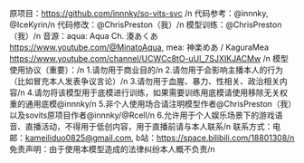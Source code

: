    原项目：https://github.com/innnky/so-vits-svc /n
       代码参考：@innnky, @IceKyrin/n
       代码修改：@ChrisPreston（我）/n
       模型训练：@ChrisPreston（我）/n
       音源：aqua: Aqua Ch. 湊あくあ https://www.youtube.com/@MinatoAqua, mea: 神楽めあ / KaguraMea https://www.youtube.com/channel/UCWCc8tO-uUl_7SJXIKJACMw /n
   模型使用协议（重要）：/n
                1.请勿用于商业目的/n
                2.请勿用于会影响主播本人的行为（比如冒充本人发表争议言论）/n
                3.请勿用于血腥、暴力、性相关、政治相关内容/n
                4.请勿将该模型用于底模进行训练，如果需要训练用底模请使用移除无关权重的通用底模@innnky/n
                5.非个人使用场合请注明模型作者@ChrisPreston（我）以及sovits原项目作者@innnky/@Rcell/n
                6.允许用于个人娱乐场景下的游戏语音、直播活动，不得用于低创内容，用于直播前请与本人联系/n
                联系方式：电邮：kameiliduo0825@gmail.com, b站：https://space.bilibili.com/18801308/n
                免责声明：由于使用本模型造成的法律纠纷本人概不负责/n
